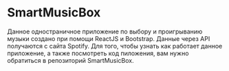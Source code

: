 # SmartMusicBox
Данное одностраничное приложение по выбору и проигрыванию музыки создано при помощи ReactJS и Bootstrap. Данные через API получаются с сайта Spotify.
Для того, чтобы узнать как работает данное приложение, а также посмотреть код пиложения, вам нужно обратиться в репозиторий SmartMusicBox.
